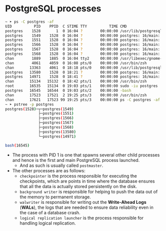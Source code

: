 # PostgreSQL processes

```sh
~ ➤ ps -C postgres -af
UID          PID    PPID  C STIME TTY          TIME CMD
postgres    1528       1  0 16:04 ?        00:00:00 /usr/lib/postgresql/16
postgres    1549    1528  0 16:04 ?        00:00:00 postgres: 16/main: che
postgres    1551    1528  0 16:04 ?        00:00:00 postgres: 16/main: bac
postgres    1566    1528  0 16:04 ?        00:00:00 postgres: 16/main: wal
postgres    1567    1528  0 16:04 ?        00:00:00 postgres: 16/main: aut
postgres    1568    1528  0 16:04 ?        00:00:00 postgres: 16/main: log
chan        1889    1885  0 16:04 tty2     00:00:00 /usr/libexec/gnome-ses
chan        4061    4059  0 16:08 pts/0    00:00:00 /usr/bin/zsh
chan       13363    4061  0 18:18 pts/0    00:00:00 /usr/lib/postgresql/16
postgres   13580    1528  0 18:21 ?        00:00:00 postgres: 16/main: cha
postgres   14971    1528  0 18:41 ?        00:00:00 postgres: 16/main: pos
chan       15134   15132  0 18:42 pts/1    00:00:00 /usr/bin/zsh
root       16535   15134  0 19:03 pts/1    00:00:00 sudo -iu postgres
postgres   16545   16544  0 19:03 pts/2    00:00:00 -bash
chan       17523   17521  2 19:25 pts/3    00:00:00 /usr/bin/zsh
chan       17621   17523 99 19:25 pts/3    00:00:00 ps -C postgres -af
~ ➤ pstree -p postgres
postgres(1528)─┬─postgres(1549)
               ├─postgres(1551)
               ├─postgres(1566)
               ├─postgres(1567)
               ├─postgres(1568)
               ├─postgres(13580)
               └─postgres(14971)

bash(16545)
```

- The process with PID 1 is one that spawns several other child processes and hence is the first and main PostgreSQL process launched.
  - And as such is usually called `postmaster`.
- The other processes are as follows:
  - `checkpointer` is the process responsible for executing the checkpoints, which are points in time where the database ensures that all the data is actually stored persistently on the disk.
  - `background writer` is responsible for helping to push the data out of the memory to permanent storage.
  - `walwriter` is responsible for writing out the **Write-Ahead Logs** (**WALs**), the logs that are needed to ensure data reliability even in the case of a database crash.
  - `logical replication launcher` is the process responsible for handling logical replication.